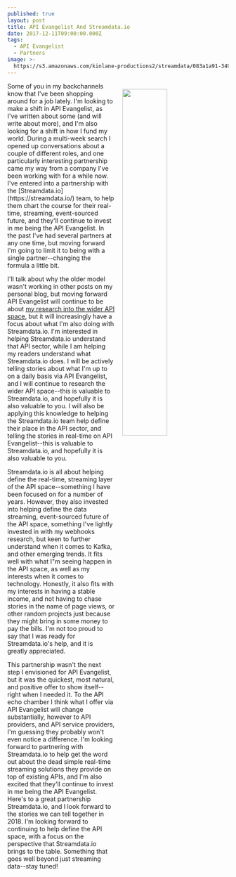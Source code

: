 ```yaml
---
published: true
layout: post
title: API Evangelist And Streamdata.io
date: 2017-12-11T09:00:00.000Z
tags:
  - API Evangelist
  - Partners
image: >-
  https://s3.amazonaws.com/kinlane-productions2/streamdata/083a1a91-3495-4fc8-ae2e-b5b6819548c6-original.jpeg
---
```

<p><img src="https://s3.amazonaws.com/kinlane-productions2/streamdata/083a1a91-3495-4fc8-ae2e-b5b6819548c6-original.jpeg" align="right" width="45%" style="padding: 15px;" /></p>Some of you in my backchannels know that I've been shopping around for a job lately. I'm looking to make a shift in API Evangelist, as I've written about some (and will write about more), and I'm also looking for a shift in how I fund my world. During a multi-week search I opened up conversations about a couple of different roles, and one particularly interesting partnership came my way from a company I've been working with for a while now. I've entered into a partnership with the [Streamdata.io](https://streamdata.io/) team, to help them chart the course for their real-time, streaming, event-sourced future, and they'll continue to invest in me being the API Evangelist. In the past I've had several partners at any one time, but moving forward I'm going to limit it to being with a single partner--changing the formula a little bit.

I'll talk about why the older model wasn't working in other posts on my personal blog, but moving forward API Evangelist will continue to be about [my research into the wider API space](http://apievangelist.com/api-lifecycle/), but it will increasingly have a focus about what I'm also doing with Streamdata.io. I'm interested in helping Streamdata.io understand that API sector, while I am helping my readers understand what Streamdata.io does. I will be actively telling stories about what I'm up to on a daily basis via API Evangelist, and I will continue to research the wider API space--this is valuable to Streamdata.io, and hopefully it is also valuable to you.  I will also be applying this knowledge to helping the Streamdata.io team help define their place in the API sector, and telling the stories in real-time on API Evangelist--this is valuable to Streamdata.io, and hopefully it is also valuable to you.

Streamdata.io is all about helping define the real-time, streaming layer of the API space--something I have been focused on for a number of years. However, they also invested into helping define the data streaming, event-sourced future of the API space, something I've lightly invested in with my webhooks research, but keen to further understand when it comes to Kafka, and other emerging trends. It fits well with what I"m seeing happen in the API space, as well as my interests when it comes to technology. Honestly, it also fits with my interests in having a stable income, and not having to chase stories in the name of page views, or other random projects just because they might bring in some money to pay the bills. I'm not too proud to say that I was ready for Streamdata.io's help, and it is greatly appreciated. 

This partnership wasn't the next step I envisioned for API Evangelist, but it was the quickest, most natural, and positive offer to show itself--right when I needed it. To the API echo chamber I think what I offer via API Evangelist will change substantially, however to API providers, and API service providers, I'm guessing they probably won't even notice a difference. I'm looking forward to partnering with Streamdata.io to help get the word out about the dead simple real-time streaming solutions they provide on top of existing APIs, and I'm also excited that they'll continue to invest in me being the API Evangelist. Here's to a great partnership Streamdata.io, and I look forward to the stories we can tell together in 2018. I'm looking forward to continuing to help define the API space, with a focus on the perspective that Streamdata.io brings to the table. Something that goes well beyond just streaming data--stay tuned!
